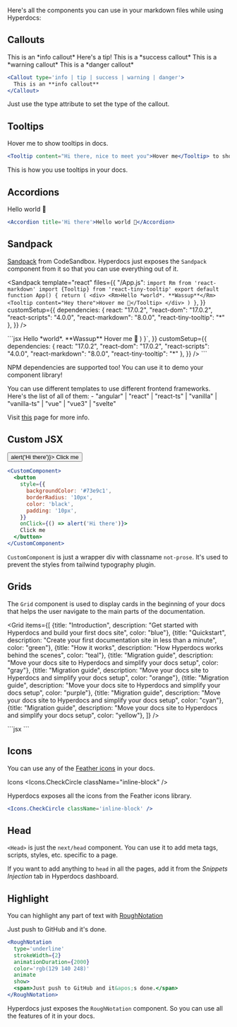 Here's all the components you can use in your markdown files while using Hyperdocs:

## Callouts

<Callout type="info">
  This is an *info callout*
</Callout>
  
<Callout type="tip">
  Here's a tip!
</Callout>

<Callout type="success">
  This is a *success callout*
</Callout>

<Callout type="warning">
  This is a *warning callout*
</Callout>

<Callout type="danger">
  This is a *danger callout*
</Callout>

```jsx
<Callout type='info | tip | success | warning | danger'>
  This is an **info callout**
</Callout>
```

Just use the type attribute to set the type of the callout.

## Tooltips

<Tooltip content="Hi there, nice to meet you">Hover me</Tooltip> to show tooltips in docs.

```jsx
<Tooltip content="Hi there, nice to meet you">Hover me</Tooltip> to show tooltips in docs.
```

This is how you use tooltips in your docs.

## Accordions

<Accordion
  title="Hi there">
Hello world 👋
</Accordion>

```jsx
<Accordion title='Hi there'>Hello world 👋</Accordion>
```

## Sandpack

[Sandpack](https://sandpack.codesandbox.io) from CodeSandbox. Hyperdocs just exposes the `Sandpack` component from it so that you can use everything out of it.

<Sandpack
template="react"
files={{
    "/App.js": `import Rm from 'react-markdown'
import {Tooltip} from 'react-tiny-tooltip'
export default function App() {
  return (
    <div>
          <Rm>Hello *world*. **Wassup**</Rm>
          <Tooltip content="Hey there">Hover me 🙌</Tooltip>
    </div>
  )
}`,
  }}
customSetup={{
    dependencies: {
      react: "17.0.2",
      "react-dom": "17.0.2",
      "react-scripts": "4.0.0",
      "react-markdown": "8.0.0",
      "react-tiny-tooltip": "*"
    },
  }}
/>

<Accordion title="Here's the code for it">
	```jsx
<Sandpack
  template="react"
  files={{
    "/App.js": `import Rm from 'react-markdown'
import {Tooltip} from 'react-tiny-tooltip'
export default function App() {
  return (
    <div>
          <Rm>Hello *world*. **Wassup**</Rm>
          <Tooltip content="Hey there">Hover me 🙌</Tooltip>
    </div>
  )
}`,
  }}
  customSetup={{
    dependencies: {
      react: "17.0.2",
      "react-dom": "17.0.2",
      "react-scripts": "4.0.0",
      "react-markdown": "8.0.0",
      "react-tiny-tooltip": "*"
    },
  }}
/>
```
</Accordion>

NPM dependencies are supported too! You can use it to demo your component library!

<Callout type="info">
You can use different templates to use different frontend frameworks.
Here's the list of all of them:
- "angular" | "react" | "react-ts" | "vanilla" | "vanilla-ts" | "vue" | "vue3" | "svelte"

Visit [this](https://sandpack.codesandbox.io/docs/getting-started/custom-content#templates) page for more info.

</Callout>

## Custom JSX

<CustomComponent>
	<button
		style={{
      backgroundColor: '#73e9c1',
      borderRadius: '20px',
      color: 'black',
      padding: '10px',
    }}
 onClick={() => alert('Hi there')}>
 	Click me
	</button>
</CustomComponent>

```jsx
<CustomComponent>
  <button
    style={{
      backgroundColor: '#73e9c1',
      borderRadius: '10px',
      color: 'black',
      padding: '10px',
    }}
    onClick={() => alert('Hi there')}>
    Click me
  </button>
</CustomComponent>
```

`CustomComponent` is just a wrapper div with classname `not-prose`. It's used to prevent the styles from tailwind typography plugin.

## Grids

The `Grid` component is used to display cards in the beginning of your docs that helps the user navigate to the main parts of the documentation.

<Grid
items={[
{title: "Introduction", description: "Get started with Hyperdocs and build your first docs site", color: "blue"},
{title: "Quickstart", description: "Create your first documentation site in less than a minute", color: "green"},
{title: "How it works", description: "How Hyperdocs works behind the scenes", color: "teal"},
{title: "Migration guide", description: "Move your docs site to Hyperdocs and simplify your docs setup", color: "gray"},
{title: "Migration guide", description: "Move your docs site to Hyperdocs and simplify your docs setup", color: "orange"},
{title: "Migration guide", description: "Move your docs site to Hyperdocs and simplify your docs setup", color: "purple"},
{title: "Migration guide", description: "Move your docs site to Hyperdocs and simplify your docs setup", color: "cyan"},
{title: "Migration guide", description: "Move your docs site to Hyperdocs and simplify your docs setup", color: "yellow"},
]}
/>

<Accordion title="Here's the code for it">
	```jsx
<Grid
  items={[
    {
      title: 'Introduction',
      description: 'Get started with Hyperdocs and build your first docs site',
      color: 'blue',
    },
    {
      title: 'Quickstart',
      description: 'Create your first documentation site in less than a minute',
      color: 'green',
    },
    {
      title: 'How it works',
      description: 'How Hyperdocs works behind the scenes',
      color: 'teal',
    },
    {
      title: 'Migration guide',
      description:
        'Move your docs site to Hyperdocs and simplify your docs setup',
      color: 'gray',
    },
    {
      title: 'Migration guide',
      description:
        'Move your docs site to Hyperdocs and simplify your docs setup',
      color: 'orange',
    },
    {
      title: 'Migration guide',
      description:
        'Move your docs site to Hyperdocs and simplify your docs setup',
      color: 'purple',
    },
    {
      title: 'Migration guide',
      description:
        'Move your docs site to Hyperdocs and simplify your docs setup',
      color: 'cyan',
    },
    {
      title: 'Migration guide',
      description:
        'Move your docs site to Hyperdocs and simplify your docs setup',
      color: 'yellow',
    },
  ]}
/>
```
</Accordion>

## Icons

You can use any of the [Feather icons](https://feathericons.com) in your docs.

Icons <Icons.CheckCircle className="inline-block" />

Hyperdocs exposes all the icons from the Feather icons library.

```jsx
<Icons.CheckCircle className='inline-block' />
```

## Head

`<Head>` is just the `next/head` component. You can use it to add meta tags, scripts, styles, etc. specific to a page.

If you want to add anything to `head` in all the pages, add it from the _Snippets Injection_ tab in Hyperdocs dashboard.

## Highlight

You can highlight any part of text with [RoughNotation](https://www.npmjs.com/package/react-rough-notation)

<RoughNotation
	type='underline'
	strokeWidth={2}
	animationDuration={2000}
	color='rgb(129 140 248)'
	animate
	show>
<span>Just push to GitHub and it&apos;s done.</span>
</RoughNotation>

```jsx
<RoughNotation
  type='underline'
  strokeWidth={2}
  animationDuration={2000}
  color='rgb(129 140 248)'
  animate
  show>
  <span>Just push to GitHub and it&apos;s done.</span>
</RoughNotation>
```

Hyperdocs just exposes the `RoughNotation` component. So you can use all the features of it in your docs.
